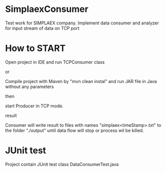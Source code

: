 # SimplaexConsumer
Test work for SIMPLAEX company.
Implement data consumer and analyzer for input stream of data on TCP port

# How to START
Open project in IDE and run TCPConsumer class

or 

Compile project with Maven
by "mvn clean instal" and run JAR file in Java without any parameters

then

start Producer in TCP mode.

result

Consumer will write result to files with names "simplaex\<timeStamp\>.txt" to the folder "./output" until data flow will stop or process wil be killed.

# JUnit test
Project contain JUnit test class DataConsumerTest.java


